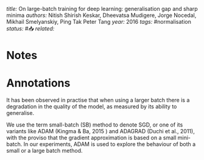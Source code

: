 *title:* On large-batch training for deep learning: generalisation gap and sharp minima
*authors:* Nitish Shirish Keskar, Dheevatsa Mudigere, Jorge Nocedal, Mikhail Smelyanskiy, Ping Tak Peter Tang
*year:* 2016
*tags:* #normalisation 
*status:* #📥
*related:*

# Notes 

# Annotations

It has been observed in practise that when using a larger batch there is a degradation in the quality of the model, as measured by its ability to generalise.

We use the term small-batch (SB) method to denote SGD, or one of its variants like ADAM (Kingma & Ba, 2015 ) and ADAGRAD (Duchi et al., 2011), with the proviso that the gradient approximation is based on a small mini-batch. In our experiments, ADAM is used to explore the behaviour of both a small or a large batch method.